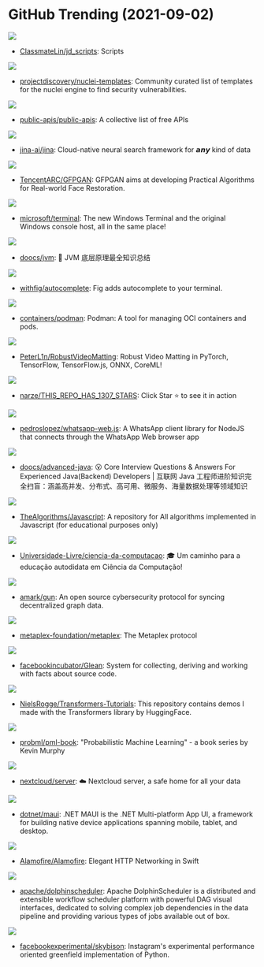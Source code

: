 # GitHub Trending (2021-09-02)

![](https://img.shields.io/badge/Python-New%2058-green?style=flat-square&logo=appveyor)
- [ClassmateLin/jd_scripts](https://github.com/ClassmateLin/jd_scripts): Scripts

![](https://img.shields.io/badge/Python-New%2028-green?style=flat-square&logo=appveyor)
- [projectdiscovery/nuclei-templates](https://github.com/projectdiscovery/nuclei-templates): Community curated list of templates for the nuclei engine to find security vulnerabilities.

![](https://img.shields.io/badge/Python-New%20256-green?style=flat-square&logo=appveyor)
- [public-apis/public-apis](https://github.com/public-apis/public-apis): A collective list of free APIs

![](https://img.shields.io/badge/Python-New%20306-green?style=flat-square&logo=appveyor)
- [jina-ai/jina](https://github.com/jina-ai/jina): Cloud-native neural search framework for 𝙖𝙣𝙮 kind of data

![](https://img.shields.io/badge/Python-New%20300-green?style=flat-square&logo=appveyor)
- [TencentARC/GFPGAN](https://github.com/TencentARC/GFPGAN): GFPGAN aims at developing Practical Algorithms for Real-world Face Restoration.

![](https://img.shields.io/badge/C%2B%2B-New%2094-green?style=flat-square&logo=appveyor)
- [microsoft/terminal](https://github.com/microsoft/terminal): The new Windows Terminal and the original Windows console host, all in the same place!

![](https://img.shields.io/badge/Java-New%2074-green?style=flat-square&logo=appveyor)
- [doocs/jvm](https://github.com/doocs/jvm): 🤗 JVM 底层原理最全知识总结

![](https://img.shields.io/badge/TypeScript-New%20257-green?style=flat-square&logo=appveyor)
- [withfig/autocomplete](https://github.com/withfig/autocomplete): Fig adds autocomplete to your terminal.

![](https://img.shields.io/badge/Go-New%20259-green?style=flat-square&logo=appveyor)
- [containers/podman](https://github.com/containers/podman): Podman: A tool for managing OCI containers and pods.

![](https://img.shields.io/badge/none-New%20106-green?style=flat-square&logo=appveyor)
- [PeterL1n/RobustVideoMatting](https://github.com/PeterL1n/RobustVideoMatting): Robust Video Matting in PyTorch, TensorFlow, TensorFlow.js, ONNX, CoreML!

![](https://img.shields.io/badge/JavaScript-New%20317-green?style=flat-square&logo=appveyor)
- [narze/THIS_REPO_HAS_1307_STARS](https://github.com/narze/THIS_REPO_HAS_1307_STARS): Click Star ⭐️ to see it in action

![](https://img.shields.io/badge/JavaScript-New%2076-green?style=flat-square&logo=appveyor)
- [pedroslopez/whatsapp-web.js](https://github.com/pedroslopez/whatsapp-web.js): A WhatsApp client library for NodeJS that connects through the WhatsApp Web browser app

![](https://img.shields.io/badge/Java-New%20116-green?style=flat-square&logo=appveyor)
- [doocs/advanced-java](https://github.com/doocs/advanced-java): 😮 Core Interview Questions & Answers For Experienced Java(Backend) Developers | 互联网 Java 工程师进阶知识完全扫盲：涵盖高并发、分布式、高可用、微服务、海量数据处理等领域知识

![](https://img.shields.io/badge/JavaScript-New%20283-green?style=flat-square&logo=appveyor)
- [TheAlgorithms/Javascript](https://github.com/TheAlgorithms/Javascript): A repository for All algorithms implemented in Javascript (for educational purposes only)

![](https://img.shields.io/badge/none-New%2065-green?style=flat-square&logo=appveyor)
- [Universidade-Livre/ciencia-da-computacao](https://github.com/Universidade-Livre/ciencia-da-computacao): 🎓 Um caminho para a educação autodidata em Ciência da Computação!

![](https://img.shields.io/badge/JavaScript-New%2099-green?style=flat-square&logo=appveyor)
- [amark/gun](https://github.com/amark/gun): An open source cybersecurity protocol for syncing decentralized graph data.

![](https://img.shields.io/badge/Rust-New%2077-green?style=flat-square&logo=appveyor)
- [metaplex-foundation/metaplex](https://github.com/metaplex-foundation/metaplex): The Metaplex protocol

![](https://img.shields.io/badge/Haskell-New%2089-green?style=flat-square&logo=appveyor)
- [facebookincubator/Glean](https://github.com/facebookincubator/Glean): System for collecting, deriving and working with facts about source code.

![](https://img.shields.io/badge/Jupyter%20Notebook-New%2035-green?style=flat-square&logo=appveyor)
- [NielsRogge/Transformers-Tutorials](https://github.com/NielsRogge/Transformers-Tutorials): This repository contains demos I made with the Transformers library by HuggingFace.

![](https://img.shields.io/badge/Jupyter%20Notebook-New%2080-green?style=flat-square&logo=appveyor)
- [probml/pml-book](https://github.com/probml/pml-book): "Probabilistic Machine Learning" - a book series by Kevin Murphy

![](https://img.shields.io/badge/PHP-New%20301-green?style=flat-square&logo=appveyor)
- [nextcloud/server](https://github.com/nextcloud/server): ☁️ Nextcloud server, a safe home for all your data

![](https://img.shields.io/badge/C%23-New%2091-green?style=flat-square&logo=appveyor)
- [dotnet/maui](https://github.com/dotnet/maui): .NET MAUI is the .NET Multi-platform App UI, a framework for building native device applications spanning mobile, tablet, and desktop.

![](https://img.shields.io/badge/Swift-New%2025-green?style=flat-square&logo=appveyor)
- [Alamofire/Alamofire](https://github.com/Alamofire/Alamofire): Elegant HTTP Networking in Swift

![](https://img.shields.io/badge/Java-New%2036-green?style=flat-square&logo=appveyor)
- [apache/dolphinscheduler](https://github.com/apache/dolphinscheduler): Apache DolphinScheduler is a distributed and extensible workflow scheduler platform with powerful DAG visual interfaces, dedicated to solving complex job dependencies in the data pipeline and providing various types of jobs available out of box.

![](https://img.shields.io/badge/C%2B%2B-New%2035-green?style=flat-square&logo=appveyor)
- [facebookexperimental/skybison](https://github.com/facebookexperimental/skybison): Instagram's experimental performance oriented greenfield implementation of Python.

